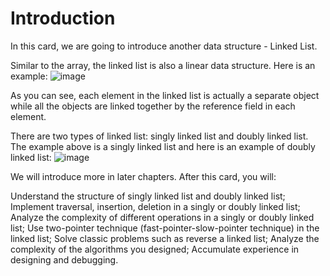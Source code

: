 # Introduction
In this card, we are going to introduce another data structure - Linked List.

Similar to the array, the linked list is also a linear data structure. Here is an example:
![image](https://user-images.githubusercontent.com/61900832/179059906-14d82746-4470-4617-ad88-83c432a69953.png)

As you can see, each element in the linked list is actually a separate object while all the objects are linked together by the reference field in each element.

There are two types of linked list: singly linked list and doubly linked list. The example above is a singly linked list and here is an example of doubly linked list:
![image](https://user-images.githubusercontent.com/61900832/179059984-5473a19c-05f3-4aad-b6a4-83f97532abcb.png)

We will introduce more in later chapters. After this card, you will:

Understand the structure of singly linked list and doubly linked list;
Implement traversal, insertion, deletion in a singly or doubly linked list;
Analyze the complexity of different operations in a singly or doubly linked list;
Use two-pointer technique (fast-pointer-slow-pointer technique) in the linked list;
Solve classic problems such as reverse a linked list;
Analyze the complexity of the algorithms you designed;
Accumulate experience in designing and debugging.
